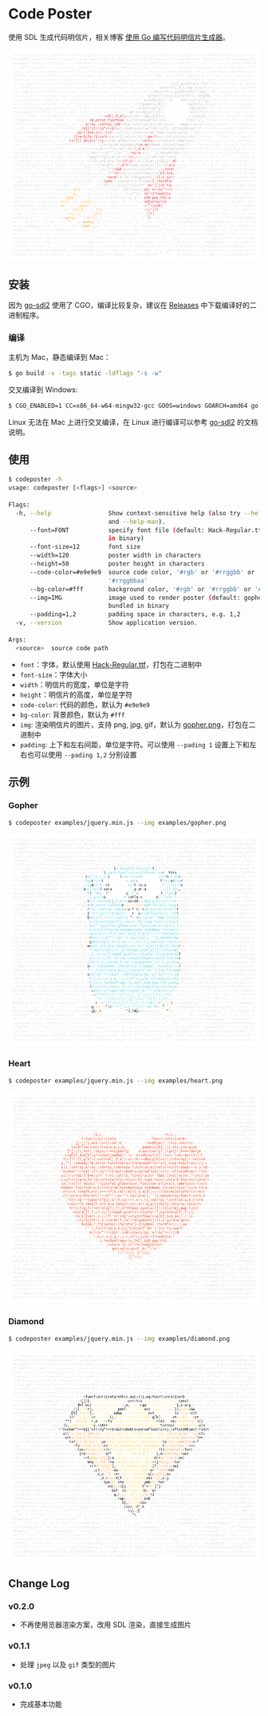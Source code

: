 # Code Poster

使用 SDL 生成代码明信片，相关博客 [使用 Go 编写代码明信片生成器](http://cjting.me/golang/write-a-code-post-generator-with-go/)。

<p align="center">
  <img src="./examples/rocket.codeposter.png" alt="rocket code poster" />
</p>

## 安装

因为 [go-sdl2](https://github.com/veandco/go-sdl2) 使用了 CGO，编译比较复杂，建议在 [Releases](https://github.com/cj1128/codeposter/releases) 中下载编译好的二进制程序。

### 编译

主机为 Mac，静态编译到 Mac：

```bash
$ go build -v -tags static -ldflags "-s -w"
```

交叉编译到 Windows:

```bash
$ CGO_ENABLED=1 CC=x86_64-w64-mingw32-gcc GOOS=windows GOARCH=amd64 go build -v -tags static -ldflags "-s -w"
```

Linux 无法在 Mac 上进行交叉编译，在 Linux 进行编译可以参考 [go-sdl2](https://github.com/veandco/go-sdl2) 的文档说明。

## 使用

```bash
$ codeposter -h
usage: codeposter [<flags>] <source>

Flags:
  -h, --help                Show context-sensitive help (also try --help-long
                            and --help-man).
      --font=FONT           specify font file (default: Hack-Regular.ttf bundled
                            in binary)
      --font-size=12        font size
      --width=120           poster width in characters
      --height=50           poster height in characters
      --code-color=#e9e9e9  source code color, '#rgb' or '#rrggbb' or
                            '#rrggbbaa'
      --bg-color=#fff       background color, '#rgb' or '#rrggbb' or '#rrggbbaa'
      --img=IMG             image used to render poster (default: gopher.png
                            bundled in binary
      --padding=1,2         padding space in characters, e.g. 1,2
  -v, --version             Show application version.

Args:
  <source>  source code path
```

- `font`：字体，默认使用 [Hack-Regular.ttf](./static/Hack-Regular.ttf)，打包在二进制中
- `font-size`：字体大小
- `width`：明信片的宽度，单位是字符
- `height`：明信片的高度，单位是字符
- `code-color`: 代码的颜色，默认为 `#e9e9e9`
- `bg-color`: 背景颜色，默认为 `#fff`
- `img`: 渲染明信片的图片，支持 png, jpg, gif，默认为 [gopher.png](./static/gopher.png)，打包在二进制中
- `padding`: 上下和左右间距，单位是字符。可以使用 `--pading 1` 设置上下和左右也可以使用 `--pading 1,2` 分别设置

## 示例

### Gopher

```bash
$ codeposter examples/jquery.min.js --img examples/gopher.png
```

<p align="center">
  <img src="./examples/gopher.codeposter.png" />
</p>

### Heart

```bash
$ codeposter examples/jquery.min.js --img examples/heart.png
```

<p align="center">
  <img src="./examples/heart.codeposter.png" />
</p>

### Diamond

```bash
$ codeposter examples/jquery.min.js --img examples/diamond.png
```

<p align="center">
  <img src="./examples/diamond.codeposter.png" />
</p>

## Change Log

### v0.2.0

- 不再使用览器渲染方案，改用 SDL 渲染，直接生成图片

### v0.1.1

- 处理 `jpeg` 以及 `gif` 类型的图片

### v0.1.0

- 完成基本功能
